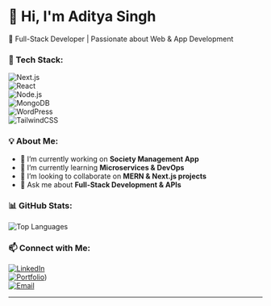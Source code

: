 # 👋 Hi, I'm Aditya Singh  
🚀 Full-Stack Developer | Passionate about Web & App Development  

### 🔧 Tech Stack:
![Next.js](https://img.shields.io/badge/Next.js-000000?style=for-the-badge&logo=next.js&logoColor=white)  
![React](https://img.shields.io/badge/React-20232A?style=for-the-badge&logo=react&logoColor=61DAFB)  
![Node.js](https://img.shields.io/badge/Node.js-43853D?style=for-the-badge&logo=node.js&logoColor=white)  
![MongoDB](https://img.shields.io/badge/MongoDB-4EA94B?style=for-the-badge&logo=mongodb&logoColor=white)  
![WordPress](https://img.shields.io/badge/WordPress-21759B?style=for-the-badge&logo=wordpress&logoColor=white)  
![TailwindCSS](https://img.shields.io/badge/TailwindCSS-38B2AC?style=for-the-badge&logo=tailwind-css&logoColor=white)  

### 💡 About Me:
- 🔭 I’m currently working on **Society Management App**  
- 🌱 I’m currently learning **Microservices & DevOps**  
- 👯 I’m looking to collaborate on **MERN & Next.js projects**  
- 💬 Ask me about **Full-Stack Development & APIs**  

### 📊 GitHub Stats:
![Top Languages](https://github-readme-stats.vercel.app/api/top-langs/?username=adityasingh7402&layout=compact&theme=radical)  

### 📫 Connect with Me:
[![LinkedIn](https://img.shields.io/badge/LinkedIn-0A66C2?style=for-the-badge&logo=linkedin&logoColor=white)](https://linkedin.com/in/aditya-kumar-04412b170/)  
[![Portfolio](https://img.shields.io/badge/Portfolio-000000?style=for-the-badge&logo=vercel&logoColor=white)](https://adityaportfolio-two.vercel.app/))  
[![Email](https://img.shields.io/badge/Gmail-D14836?style=for-the-badge&logo=gmail&logoColor=white)](mailto:adityasingh7402@gmail.com)  

---

